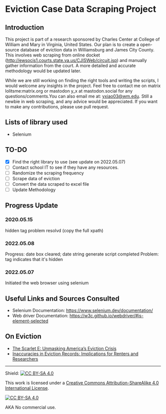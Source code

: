 # Eviction Case Data Scraping Project

## Introduction 
This project is part of a research sponsored by Charles Center at College of William and Mary in Virginia, United States. Our plan is to create a open-source database of eviction data in Williamsburg and James City County. This involves web scraping from online docket (http://ewsocis1.courts.state.va.us/CJISWeb/circuit.jsp) and manually gather information from the court. A more detailed and accurate methodology would be updated later.

While we are still working on finding the right tools and writing the scripts, I would welcome any insights in the project. Feel free to contact me on matrix lolitsme:matrix.org or mastodon y_x at mastodon.social  for any questions/comments.You can also email me at: yxiao03@wm.edu. Still a newbie in web scraping, and any advice would be appreciated. If you want to make any contributions, please use pull request. 

## Lists of library used
- Selenium

## TO-DO

- [x] Find the right library to use (see update on 2022.05.07)
- [ ] Contact school IT to see if they have any resources.
- [ ] Randomize the scraping frequency
- [ ] Scrape data of eviction
- [ ] Convert the data scraped to excel file
- [ ] Update Methodology

## Progress Update

### 2020.05.15
hidden tag problem resolvd (copy the full xpath)

### 2022.05.08
Progress: date box cleared; date string generate script completed
Problem: tag indicates that it's hidden

### 2022.05.07
Initiated the web browser using selenium  

## Useful Links and Sources Consulted
- Selenium Documentation: https://www.selenium.dev/documentation/
- Web driver Documentation: https://w3c.github.io/webdriver/#is-element-selected 

## On Eviction

- [The Scarlet E: Unmasking America’s Eviction Crisis](https://www.wnycstudios.org/podcasts/otm/scarlet-e-unmasking-americas-eviction-crisis)
- [Inaccuracies in Eviction Records: Implications for Renters and Researchers](https://www.tandfonline.com/doi/full/10.1080/10511482.2020.1748084)

---

Shield: [![CC BY-SA 4.0][cc-by-sa-shield]][cc-by-sa]

This work is licensed under a
[Creative Commons Attribution-ShareAlike 4.0 International License][cc-by-sa].

[![CC BY-SA 4.0][cc-by-sa-image]][cc-by-sa]

[cc-by-sa]: http://creativecommons.org/licenses/by-sa/4.0/
[cc-by-sa-image]: https://licensebuttons.net/l/by-sa/4.0/88x31.png
[cc-by-sa-shield]: https://img.shields.io/badge/License-CC%20BY--SA%204.0-lightgrey.svg


AKA No commercial use. 
